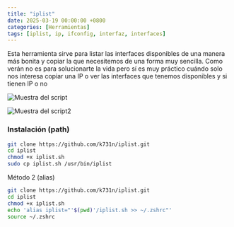 ```yaml
---
title: "iplist"
date: 2025-03-19 00:00:00 +0800
categories: [Herramientas]
tags: [iplist, ip, ifconfig, interfaz, interfaces]
---
```

Esta herramienta sirve para listar las interfaces disponibles de una manera más bonita y copiar la que necesitemos de una forma muy sencilla. Como verán no es para solucionarte la vida pero sí es muy práctico cuándo solo nos interesa copiar una IP o ver las interfaces que tenemos disponibles y si tienen IP o no

![Muestra del script](https://i.ibb.co/VYcfJkCs/imagen.png)

![Muestra del script2](https://i.ibb.co/sJwx7Svh/imagen.png)

### Instalación (path)

```bash
git clone https://github.com/k731n/iplist.git
cd iplist
chmod +x iplist.sh
sudo cp iplist.sh /usr/bin/iplist 
```

Método 2 (alias)

```bash
git clone https://github.com/k731n/iplist.git
cd iplist
chmod +x iplist.sh
echo 'alias iplist="'$(pwd)'/iplist.sh >> ~/.zshrc"'
source ~/.zshrc
```
